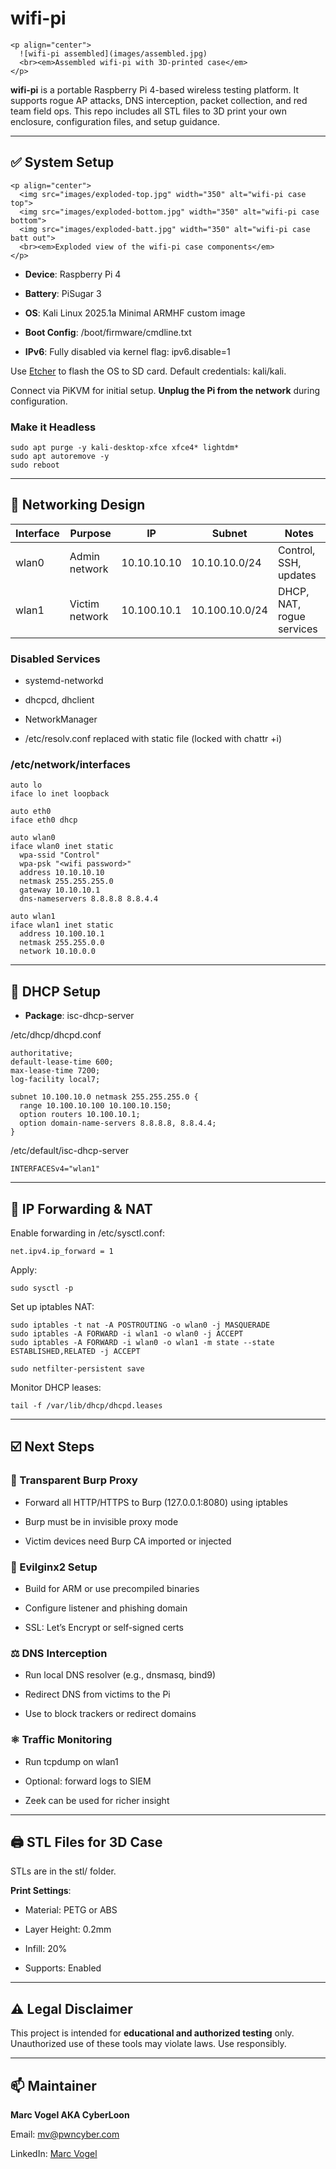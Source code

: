 # **wifi-pi**

```
<p align="center">
  ![wifi-pi assembled](images/assembled.jpg)
  <br><em>Assembled wifi-pi with 3D-printed case</em>
</p>
```

**wifi-pi** is a portable Raspberry Pi 4-based wireless testing platform. It supports rogue AP attacks, DNS interception, packet collection, and red team field ops. This repo includes all STL files to 3D print your own enclosure, configuration files, and setup guidance.

---

## **✅ System Setup**

```
<p align="center">
  <img src="images/exploded-top.jpg" width="350" alt="wifi-pi case top">
  <img src="images/exploded-bottom.jpg" width="350" alt="wifi-pi case bottom">
  <img src="images/exploded-batt.jpg" width="350" alt="wifi-pi case batt out">
  <br><em>Exploded view of the wifi-pi case components</em>
</p>
```

- **Device**: Raspberry Pi 4
    
- **Battery**: PiSugar 3
    
- **OS**: Kali Linux 2025.1a Minimal ARMHF custom image
    
- **Boot Config**: /boot/firmware/cmdline.txt
    
- **IPv6**: Fully disabled via kernel flag: ipv6.disable=1
    

  

Use [Etcher](https://etcher.io) to flash the OS to SD card. Default credentials: kali/kali.

  

Connect via PiKVM for initial setup. **Unplug the Pi from the network** during configuration.

  

### **Make it Headless**

```
sudo apt purge -y kali-desktop-xfce xfce4* lightdm*
sudo apt autoremove -y
sudo reboot
```

---

## **📡 Networking Design**

|**Interface**|**Purpose**|**IP**|**Subnet**|**Notes**|
|---|---|---|---|---|
|wlan0|Admin network|10.10.10.10|10.10.10.0/24|Control, SSH, updates|
|wlan1|Victim network|10.100.10.1|10.100.10.0/24|DHCP, NAT, rogue services|

### **Disabled Services**

- systemd-networkd
    
- dhcpcd, dhclient
    
- NetworkManager
    
- /etc/resolv.conf replaced with static file (locked with chattr +i)
    

  

### **/etc/network/interfaces**

```
auto lo
iface lo inet loopback

auto eth0
iface eth0 dhcp

auto wlan0
iface wlan0 inet static
  wpa-ssid "Control"
  wpa-psk "<wifi password>"
  address 10.10.10.10
  netmask 255.255.255.0
  gateway 10.10.10.1
  dns-nameservers 8.8.8.8 8.8.4.4

auto wlan1
iface wlan1 inet static
  address 10.100.10.1
  netmask 255.255.0.0
  network 10.10.0.0
```

---

## **🔧 DHCP Setup**

- **Package**: isc-dhcp-server
    

  

/etc/dhcp/dhcpd.conf

```
authoritative;
default-lease-time 600;
max-lease-time 7200;
log-facility local7;

subnet 10.100.10.0 netmask 255.255.255.0 {
  range 10.100.10.100 10.100.10.150;
  option routers 10.100.10.1;
  option domain-name-servers 8.8.8.8, 8.8.4.4;
}
```

/etc/default/isc-dhcp-server

```
INTERFACESv4="wlan1"
```

---

## **🔄 IP Forwarding & NAT**

  

Enable forwarding in /etc/sysctl.conf:

```
net.ipv4.ip_forward = 1
```

Apply:

```
sudo sysctl -p
```

Set up iptables NAT:

```
sudo iptables -t nat -A POSTROUTING -o wlan0 -j MASQUERADE
sudo iptables -A FORWARD -i wlan1 -o wlan0 -j ACCEPT
sudo iptables -A FORWARD -i wlan0 -o wlan1 -m state --state ESTABLISHED,RELATED -j ACCEPT

sudo netfilter-persistent save
```

Monitor DHCP leases:

```
tail -f /var/lib/dhcp/dhcpd.leases
```

---

## **☑️ Next Steps**

  

### **🔎 Transparent Burp Proxy**

- Forward all HTTP/HTTPS to Burp (127.0.0.1:8080) using iptables
    
- Burp must be in invisible proxy mode
    
- Victim devices need Burp CA imported or injected
    

  

### **🧙 Evilginx2 Setup**

- Build for ARM or use precompiled binaries
    
- Configure listener and phishing domain
    
- SSL: Let’s Encrypt or self-signed certs
    

  

### **⚖️ DNS Interception**

- Run local DNS resolver (e.g., dnsmasq, bind9)
    
- Redirect DNS from victims to the Pi
    
- Use to block trackers or redirect domains
    

  

### **⚛️ Traffic Monitoring**

- Run tcpdump on wlan1
    
- Optional: forward logs to SIEM
    
- Zeek can be used for richer insight
    

---

## **🖨️ STL Files for 3D Case**

  

STLs are in the stl/ folder.

  

**Print Settings**:

- Material: PETG or ABS
    
- Layer Height: 0.2mm
    
- Infill: 20%
    
- Supports: Enabled
    

---

## **⚠️ Legal Disclaimer**

  

This project is intended for **educational and authorized testing** only. Unauthorized use of these tools may violate laws. Use responsibly.

---

## **📫 Maintainer**

  

**Marc Vogel AKA CyberLoon**

Email: [mv@pwncyber.com](mailto:mv@pwncyber.com)

LinkedIn: [Marc Vogel](https://www.linkedin.com/in/marc-vogel-5b9aa6bb/)
